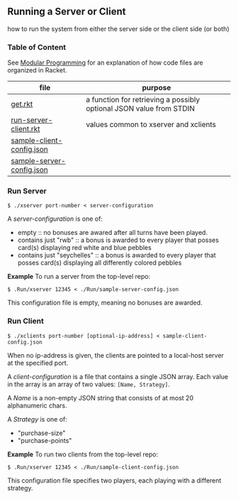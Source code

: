## Running a Server or Client 

how to run the system from either the server side or the client side (or both) 

### Table of Content


See [Modular Programming](https://felleisen.org/matthias/Thoughts/Modular_Programming.html)
for an explanation of how code files are organized in Racket.

| file | purpose |
|--------------------- | ------- |
| [get.rkt](get.rkt) | a function for retrieving a possibly optional JSON value from STDIN | 
| [run-server-client.rkt](run-server-client.rkt) | values common to xserver and xclients | 
| [sample-client-config.json](sample-client-config.json) |  | 
| [sample-server-config.json](sample-server-config.json) |  | 


### Run Server

```
$ ./xserver port-number < server-configuration 
```

A _server-configuration_ is one of:

- empty                      :: no bonuses are awared after all turns have been played. 
- contains just "rwb"        :: a bonus is awarded to every player that posses card(s) displaying red white and blue pebbles
- contains just "seychelles" :: a bonus is awarded to every player that posses card(s) displaying all differently colored pebbles

**Example** To run a server from the top-level repo: 

```
$ .Run/xserver 12345 < ./Run/sample-server-config.json
```

This configuration file is empty, meaning no bonuses are awarded. 

### Run Client

```
$ ./xclients port-number [optional-ip-address] < sample-client-config.json
```

When no ip-address is given, the clients are pointed to a local-host server at the specified port. 


A _client-configuration_ is a file that contains a single JSON array.
Each value in the array is an array of two values: `[Name, Strategy]`.

A _Name_ is a non-empty JSON string that consists of at most 20 alphanumeric chars.

A _Strategy_ is one of:

- "purchase-size"
- "purchase-points"

**Example** To run two clients from the top-level repo:

```
$ .Run/xserver 12345 < ./Run/sample-client-config.json
```

This configuration file specifies two players, each playing with a different strategy. 
